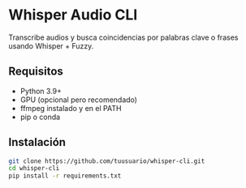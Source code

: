 # Whisper Audio CLI

Transcribe audios y busca coincidencias por palabras clave o frases usando Whisper + Fuzzy.

## Requisitos
- Python 3.9+
- GPU (opcional pero recomendado)
- ffmpeg instalado y en el PATH
- pip o conda

## Instalación
```bash
git clone https://github.com/tuusuario/whisper-cli.git
cd whisper-cli
pip install -r requirements.txt
